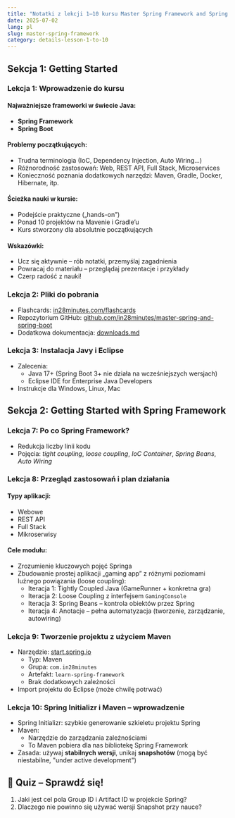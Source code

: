 ```yaml
---
title: "Notatki z lekcji 1–10 kursu Master Spring Framework and Spring Boot"
date: 2025-07-02
lang: pl
slug: master-spring-framework
category: details-lesson-1-to-10
---
```


## Sekcja 1: Getting Started

### Lekcja 1: Wprowadzenie do kursu

#### Najważniejsze frameworki w świecie Java:
- **Spring Framework**
- **Spring Boot**

#### Problemy początkujących:
- Trudna terminologia (IoC, Dependency Injection, Auto Wiring...)
- Różnorodność zastosowań: Web, REST API, Full Stack, Microservices
- Konieczność poznania dodatkowych narzędzi: Maven, Gradle, Docker, Hibernate, itp.

#### Ścieżka nauki w kursie:
- Podejście praktyczne („hands-on”)
- Ponad 10 projektów na Mavenie i Gradle’u
- Kurs stworzony dla absolutnie początkujących

#### Wskazówki:
- Ucz się aktywnie – rób notatki, przemyślaj zagadnienia
- Powracaj do materiału – przeglądaj prezentacje i przykłady
- Czerp radość z nauki!

### Lekcja 2: Pliki do pobrania

- Flashcards: [in28minutes.com/flashcards](https://www.in28minutes.com/flashcards-list-master-spring-and-spring-boot)
- Repozytorium GitHub: [github.com/in28minutes/master-spring-and-spring-boot](https://github.com/in28minutes/master-spring-and-spring-boot)
- Dodatkowa dokumentacja: [downloads.md](https://github.com/in28minutes/course-material/blob/main/00-master-spring-and-spring-boot/downloads.md)

### Lekcja 3: Instalacja Javy i Eclipse

- Zalecenia:
  - Java 17+ (Spring Boot 3+ nie działa na wcześniejszych wersjach)
  - Eclipse IDE for Enterprise Java Developers
- Instrukcje dla Windows, Linux, Mac

## Sekcja 2: Getting Started with Spring Framework

### Lekcja 7: Po co Spring Framework?
- Redukcja liczby linii kodu
- Pojęcia: *tight coupling*, *loose coupling*, *IoC Container*, *Spring Beans*, *Auto Wiring*

### Lekcja 8: Przegląd zastosowań i plan działania

#### Typy aplikacji:
- Webowe
- REST API
- Full Stack
- Mikroserwisy

#### Cele modułu:
- Zrozumienie kluczowych pojęć Springa
- Zbudowanie prostej aplikacji „gaming app” z różnymi poziomami luźnego powiązania (loose coupling):
  - Iteracja 1: Tightly Coupled Java (GameRunner + konkretna gra)
  - Iteracja 2: Loose Coupling z interfejsem `GamingConsole`
  - Iteracja 3: Spring Beans – kontrola obiektów przez Spring
  - Iteracja 4: Anotacje – pełna automatyzacja (tworzenie, zarządzanie, autowiring)

### Lekcja 9: Tworzenie projektu z użyciem Maven

- Narzędzie: [start.spring.io](https://start.spring.io)
  - Typ: Maven
  - Grupa: `com.in28minutes`
  - Artefakt: `learn-spring-framework`
  - Brak dodatkowych zależności
- Import projektu do Eclipse (może chwilę potrwać)

### Lekcja 10: Spring Initializr i Maven – wprowadzenie

- Spring Initializr: szybkie generowanie szkieletu projektu Spring
- Maven:
  - Narzędzie do zarządzania zależnościami
  - To Maven pobiera dla nas bibliotekę Spring Framework
- Zasada: używaj **stabilnych wersji**, unikaj **snapshotów** (mogą być niestabilne, "under active development")

## 🧠 Quiz – Sprawdź się!
1. Jaki jest cel pola Group ID i Artifact ID w projekcie Spring?
2. Dlaczego nie powinno się używać wersji Snapshot przy nauce?
